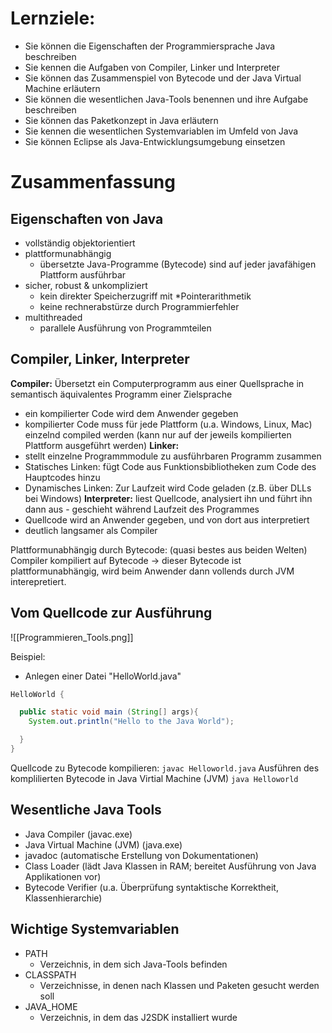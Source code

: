 # Lernziele:
- Sie können die Eigenschaften der Programmiersprache Java beschreiben
- Sie kennen die Aufgaben von Compiler, Linker und Interpreter
- Sie können das Zusammenspiel von Bytecode und der Java Virtual Machine erläutern
- Sie können die wesentlichen Java-Tools benennen und ihre Aufgabe beschreiben
- Sie können das Paketkonzept in Java erläutern
- Sie kennen die wesentlichen Systemvariablen im Umfeld von Java
- Sie können Eclipse als Java-Entwicklungsumgebung einsetzen

# Zusammenfassung
## Eigenschaften von Java
- vollständig objektorientiert
- plattformunabhängig
	- übersetzte Java-Programme (Bytecode) sind auf jeder javafähigen Plattform ausführbar
- sicher, robust & unkompliziert
	- kein direkter Speicherzugriff mit \*Pointerarithmetik
	- keine rechnerabstürze durch Programmierfehler
- multithreaded
	- parallele Ausführung von Programmteilen
## Compiler, Linker, Interpreter
**Compiler:**
Übersetzt ein Computerprogramm aus einer Quellsprache in semantisch äquivalentes Programm einer Zielsprache
- ein kompilierter Code wird dem Anwender gegeben
- kompilierter Code muss für jede Plattform (u.a. Windows, Linux, Mac) einzelnd compiled werden (kann nur auf der jeweils kompilierten Plattform ausgeführt werden)
**Linker:**
- stellt einzelne Programmmodule zu ausführbaren Programm zusammen
- Statisches Linken: fügt Code aus Funktionsbibliotheken zum Code des Hauptcodes hinzu
- Dynamisches Linken: Zur Laufzeit wird Code geladen (z.B. über DLLs bei Windows)
**Interpreter:**
liest Quellcode, analysiert ihn und führt ihn dann aus - geschieht während Laufzeit des Programmes
- Quellcode wird an Anwender gegeben, und von dort aus interpretiert
- deutlich langsamer als Compiler

Plattformunabhängig durch Bytecode:
(quasi bestes aus beiden Welten)
Compiler kompiliert auf Bytecode -> dieser Bytecode ist plattformunabhängig, wird beim Anwender dann vollends durch JVM interepretiert.

## Vom Quellcode zur Ausführung
![[Programmieren_Tools.png]]

Beispiel: 
- Anlegen einer Datei "HelloWorld.java"
```java class 
HelloWorld {

  public static void main (String[] args){
    System.out.println("Hello to the Java World");

  }
}
```
Quellcode zu Bytecode kompilieren: `javac Helloworld.java`
Ausführen des komplilierten Bytecode in Java Virtial Machine (JVM) `java Helloworld`

## Wesentliche Java Tools
- Java Compiler (javac.exe)
- Java Virtual Machine (JVM) (java.exe)
- javadoc (automatische Erstellung von Dokumentationen)
- Class Loader (lädt Java Klassen in RAM; bereitet Ausführung von Java Applikationen vor)
- Bytecode Verifier (u.a. Überprüfung syntaktische Korrektheit, Klassenhierarchie)

## Wichtige Systemvariablen
- PATH
	- Verzeichnis, in dem sich Java-Tools befinden
- CLASSPATH
	- Verzeichnisse, in denen nach Klassen und Paketen gesucht werden soll
- JAVA_HOME
	- Verzeichnis, in dem das J2SDK installiert wurde
